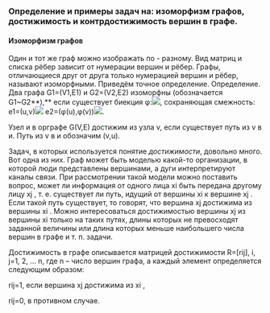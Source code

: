 ### Определение и примеры задач на: изоморфизм графов, достижимость и контрдостижимость вершин в графе.
#### Изоморфизм графов
Один и тот же граф можно изображать по - разному. Вид матриц и списка рёбер зависит от нумерации вершин и рёбер. Графы, отличающиеся друг от друга только нумерацией вершин и рёбер, называют изоморфными. Приведём точное определение.
Определение. Два графа G1=(V1,E1) и G2=(V2,E2) изоморфны (обозначается G1~G2**),** если существует биекция φ:![](https://studfile.net/html/2706/383/html_P5zcNfcftk.HClG/img-VOudUG.png), сохраняющая смежность: e1=(u,v)![](https://studfile.net/html/2706/383/html_P5zcNfcftk.HClG/img-hGR_x4.png) e2=(φ(u),φ(v))![](https://studfile.net/html/2706/383/html_P5zcNfcftk.HClG/img-u5nQDK.png).

Узел и в орграфе G(V,E) достижим из узла v, если существует путь из v в и. Путь из v в и обозначим (v,u).

Задач, в которых используется понятие _достижимости_, довольно много. Вот одна из них. Граф может быть моделью какой-то организации, в которой люди представлены вершинами, а дуги интерпретируют каналы связи. При рассмотрении такой модели можно поставить вопрос, может ли информация от одного лица хi быть передана другому лицу хj , т. е. существует ли путь, идущий от вершины хi к вершине хj . Если такой путь существует, то говорят, что вершина хj достижима из вершины хi . Можно интересоваться достижимостью вершины хj из вершины хi только на таких путях, длины которых не превосходят заданной величины или длина которых меньше наибольшего числа вершин в графе и т. п. задачи.

Достижимость в графе описывается матрицей достижимости R=[rij], i, j=1, 2, ... n, где n – число вершин графа, а каждый элемент определяется следующим образом:

rij=1, если вершина хj достижима из хi ,

rij=0, в противном случае.